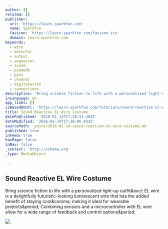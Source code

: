 ```yaml
---
author: []
related: []
publisher:
  url: 'https://learn.sparkfun.com'
  name: Sparkfun
  favicon: 'https://learn.sparkfun.com/favicon.ico'
  domain: learn.sparkfun.com
keywords:
  - wire
  - detector
  - output
  - sequencer
  - sound
  - pinmode
  - pins
  - channel
  - digitalwrite
  - connections
description: 'Bring science fiction to life with a personalized light-up outfit! EL wire is a delightfully futuristic-looking luminescent wire that has the added benefit of staying cool, making it ideal for wearable projects. Combining sensors and a microcontroller with EL wire allow for a wide range of feedback and control options.'
inLanguage: en
app_links: []
isBasedOnUrl: 'https://learn.sparkfun.com/tutorials/sound-reactive-el-wire-costume'
title: Sound Reactive EL Wire Costume
datePublished: '2016-01-14T17:26:51.403Z'
dateModified: '2016-01-14T17:26:06.833Z'
sourcePath: _posts/2016-01-14-sound-reactive-el-wire-costume.md
published: true
inFeed: true
hasPage: false
inNav: false
_context: 'http://schema.org'
_type: MediaObject

---
```

<article style=""><h1>Sound Reactive EL Wire Costume</h1><p>Bring science fiction to life with a personalized light-up outfit&amp;excl; EL wire is a delightfully futuristic-looking luminescent wire that has the added benefit of staying cool&amp;comma; making it ideal for wearable projects&amp;period; Combining sensors and a microcontroller with EL wire allow for a wide range of feedback and control options&amp;period;</p><img src="https://cdn.sparkfun.com/r/600-600/assets/learn_tutorials/4/5/9/FinalCostume_Demo_copy.JPG" /></article>